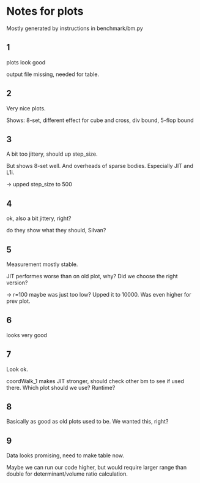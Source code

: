 # Notes for plots

Mostly generated by instructions in benchmark/bm.py

## 1
plots look good

output file missing, needed for table.

## 2
Very nice plots.

Shows: 8-set, different effect for cube and cross, div bound, 5-flop bound

## 3
A bit too jittery, should up step_size.

But shows 8-set well. And overheads of sparse bodies. Especially JIT and L1i.

 -> upped step_size to 500

## 4
ok, also a bit jittery, right?

do they show what they should, Silvan?

## 5
Measurement mostly stable.

JIT performes worse than on old plot, why? Did we choose the right version?

 -> r=100 maybe was just too low? Upped it to 10000. Was even higher for prev plot.

## 6
looks very good

## 7
Look ok.

coordWalk_1 makes JIT stronger, should check other bm to see if used there.
Which plot should we use? Runtime?

## 8
Basically as good as old plots used to be. We wanted this, right?

## 9
Data looks promising, need to make table now.

Maybe we can run our code higher, but would require larger range than double for determinant/volume ratio calculation.


